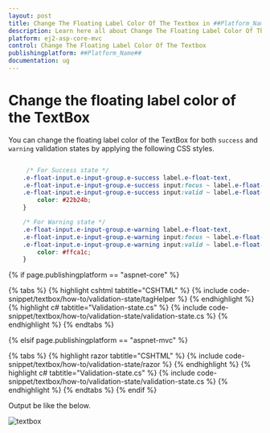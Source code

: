```yaml
---
layout: post
title: Change The Floating Label Color Of The Textbox in ##Platform_Name## Textbox Component
description: Learn here all about Change The Floating Label Color Of The Textbox in Syncfusion ##Platform_Name## Textbox component of syncfusion and more.
platform: ej2-asp-core-mvc
control: Change The Floating Label Color Of The Textbox
publishingplatform: ##Platform_Name##
documentation: ug
---
```



# Change the floating label color of the TextBox

You can change the floating label color of the TextBox for both `success` and `warning` validation states by applying the following CSS styles.

```CSS

     /* For Success state */
    .e-float-input.e-input-group.e-success label.e-float-text,
    .e-float-input.e-input-group.e-success input:focus ~ label.e-float-text,
    .e-float-input.e-input-group.e-success input:valid ~ label.e-float-text {
        color: #22b24b;
    }

    /* For Warning state */
    .e-float-input.e-input-group.e-warning label.e-float-text,
    .e-float-input.e-input-group.e-warning input:focus ~ label.e-float-text,
    .e-float-input.e-input-group.e-warning input:valid ~ label.e-float-text {
        color: #ffca1c;
    }

```

{% if page.publishingplatform == "aspnet-core" %}

{% tabs %}
{% highlight cshtml tabtitle="CSHTML" %}
{% include code-snippet/textbox/how-to/validation-state/tagHelper %}
{% endhighlight %}
{% highlight c# tabtitle="Validation-state.cs" %}
{% include code-snippet/textbox/how-to/validation-state/validation-state.cs %}
{% endhighlight %}
{% endtabs %}

{% elsif page.publishingplatform == "aspnet-mvc" %}

{% tabs %}
{% highlight razor tabtitle="CSHTML" %}
{% include code-snippet/textbox/how-to/validation-state/razor %}
{% endhighlight %}
{% highlight c# tabtitle="Validation-state.cs" %}
{% include code-snippet/textbox/how-to/validation-state/validation-state.cs %}
{% endhighlight %}
{% endtabs %}
{% endif %}



Output be like the below.

![textbox](../images/textbox-success.png)